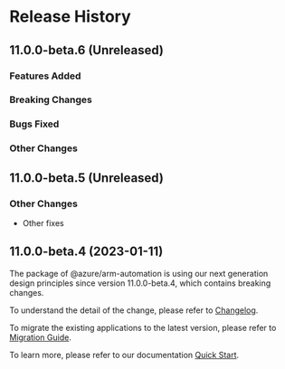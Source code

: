 # Release History

## 11.0.0-beta.6 (Unreleased)

### Features Added

### Breaking Changes

### Bugs Fixed

### Other Changes

## 11.0.0-beta.5 (Unreleased)

### Other Changes

  - Other fixes

## 11.0.0-beta.4 (2023-01-11)

The package of @azure/arm-automation is using our next generation design principles since version 11.0.0-beta.4, which contains breaking changes.

To understand the detail of the change, please refer to [Changelog](https://aka.ms/js-track2-changelog).

To migrate the existing applications to the latest version, please refer to [Migration Guide](https://aka.ms/js-track2-migration-guide).

To learn more, please refer to our documentation [Quick Start](https://aka.ms/azsdk/js/mgmt/quickstart ).
